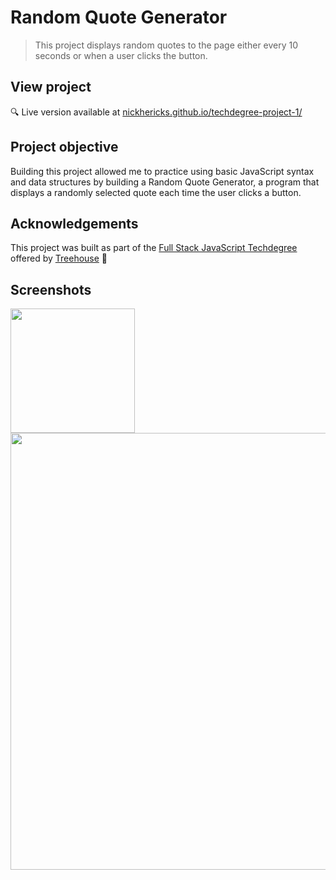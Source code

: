 # Random Quote Generator
> This project displays random quotes to the page either every 10 seconds or when a user clicks the button.

## View project
 :mag: Live version available at [nickhericks.github.io/techdegree-project-1/](https://nickhericks.github.io/techdegree-project-1/)

 ## Project objective
 Building this project allowed me to practice using basic JavaScript syntax and data structures by building a Random Quote Generator, a program that displays a randomly selected quote each time the user clicks a button.

<!-- ## Features
What makes your project stand out? (screenshots if beneficial)

- [x] Offline support
- [x] Cross-platform
- [x] Awesome sounds
- [x] No signup/login required
- [ ] Auto launch
- [ ] Auto updates -->

<!-- ## Code Example
Show what the library does as concisely as possible, developers should be able to figure out how your project solves their problem by looking at the code example. Make sure the API you are showing off is obvious, and that your code is short and concise. -->


## Acknowledgements
This project was built as part of the [Full Stack JavaScript Techdegree](https://join.teamtreehouse.com/techdegree/) offered by [Treehouse](https://teamtreehouse.com) :raised_hands:

## Screenshots
<img src="https://res.cloudinary.com/dtqevfsxh/image/upload/v1550087279/portfolio/random-quote-generator-mobile.png" width="199px"><img src="https://res.cloudinary.com/dtqevfsxh/image/upload/v1550086727/portfolio/random-quote-generator.png" width="699px">
